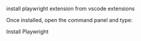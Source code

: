 install playwright extension from vscode extensions

Once installed, open the command panel and type:

Install Playwright